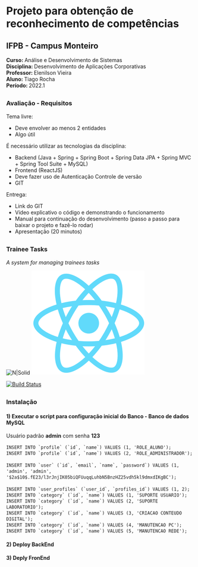 # Projeto para obtenção de reconhecimento de competências

## IFPB - Campus Monteiro    
<strong> Curso: </strong> Análise e Desenvolvimento de Sistemas </br>
<strong> Disciplina: </strong> Desenvolvimento de Aplicações Corporativas </br>
<strong> Professor: </strong> Elenilson Vieira </br>
<strong> Aluno: </strong> Tiago Rocha </br>
<strong> Período: </strong> 2022.1 </br>

##

### Avaliação - Requisitos

  Tema livre:
 - Deve envolver ao menos 2 entidades
 - Algo útil
 
  É necessário utilizar as tecnologias da disciplina:
  - Backend (Java + Spring + Spring Boot + Spring Data JPA + Spring MVC + Spring Tool Suite + MySQL)
  - Frontend (ReactJS)
  - Deve fazer uso de Autenticação Controle de versão
  - GIT
  
  Entrega:
  - Link do GIT
  - Vídeo explicativo o código e demonstrando o funcionamento
  - Manual para continuação do desenvolvimento (passo a passo para baixar o projeto e fazê-lo rodar)
  - Apresentação (20 minutos)
   
 ##
 ### Trainee Tasks
_A system for managing trainees tasks_

![N|Solid](https://pivotal.gallerycdn.vsassets.io/extensions/pivotal/vscode-boot-dev-pack/0.1.0/1629148309593/Microsoft.VisualStudio.Services.Icons.Default)
![N|Solid](https://raw.githubusercontent.com/GozAttila/GozAttila/main/assets/4_React.png)


[![Build Status](https://travis-ci.org/joemccann/dillinger.svg?branch=master)](https://travis-ci.org/joemccann/dillinger)

##
 ### Instalação
 
 #### 1) Executar o script para configuração inicial do Banco - Banco de dados MySQL
 Usuário padrão <strong>admin</strong> com  senha <strong>123</strong>
   
    INSERT INTO `profile` (`id`, `name`) VALUES (1, 'ROLE_ALUNO');
    INSERT INTO `profile` (`id`, `name`) VALUES (2, 'ROLE_ADMINISTRADOR');
    
    INSERT INTO `user` (`id`, `email`, `name`, `password`) VALUES (1, 'admin', 'admin', '$2a$10$.fE23/l3rJnjIK05biQFUuqqLuhbN5BnzHZ25vdh5kl9dmxdIKgBC');
    
    INSERT INTO `user_profiles` (`user_id`, `profiles_id`) VALUES (1, 2);
    INSERT INTO `category` (`id`, `name`) VALUES (1, 'SUPORTE USUARIO');
    INSERT INTO `category` (`id`, `name`) VALUES (2, 'SUPORTE LABORATORIO');
    INSERT INTO `category` (`id`, `name`) VALUES (3, 'CRIACAO CONTEUDO DIGITAL');
    INSERT INTO `category` (`id`, `name`) VALUES (4, 'MANUTENCAO PC');
    INSERT INTO `category` (`id`, `name`) VALUES (5, 'MANUTENCAO REDE');
    
#### 2) Deploy BackEnd

#### 3) Deply FronEnd


    
